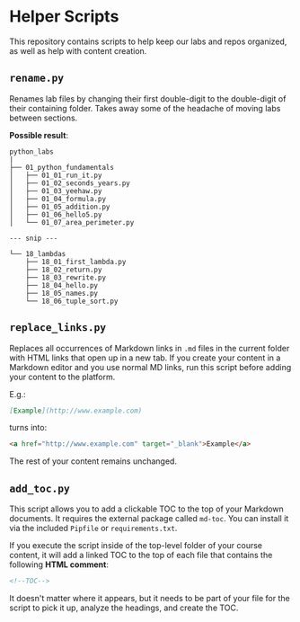 # Helper Scripts

This repository contains scripts to help keep our labs and repos organized, as well as help with content creation.

## `rename.py`

Renames lab files by changing their first double-digit to the double-digit of their containing folder. Takes away some of the headache of moving labs between sections.

**Possible result**:

```text
python_labs
|
├── 01_python_fundamentals
│   ├── 01_01_run_it.py
│   ├── 01_02_seconds_years.py
│   ├── 01_03_yeehaw.py
│   ├── 01_04_formula.py
│   ├── 01_05_addition.py
│   ├── 01_06_hello5.py
│   └── 01_07_area_perimeter.py

--- snip ---

└── 18_lambdas
    ├── 18_01_first_lambda.py
    ├── 18_02_return.py
    ├── 18_03_rewrite.py
    ├── 18_04_hello.py
    ├── 18_05_names.py
    └── 18_06_tuple_sort.py
```

## `replace_links.py`

Replaces all occurrences of Markdown links in `.md` files in the current folder with HTML links that open up in a new tab. If you create your content in a Markdown editor and you use normal MD links, run this script before adding your content to the platform.

E.g.:

```md
[Example](http://www.example.com)
```

turns into:

```html
<a href="http://www.example.com" target="_blank">Example</a>
```

The rest of your content remains unchanged.

## `add_toc.py`

This script allows you to add a clickable TOC to the top of your Markdown documents. It requires the external package called `md-toc`. You can install it via the included `Pipfile` or `requirements.txt`.

If you execute the script inside of the top-level folder of your course content, it will add a linked TOC to the top of each file that contains the following **HTML comment**:

```html
<!--TOC-->
```

It doesn't matter where it appears, but it needs to be part of your file for the script to pick it up, analyze the headings, and create the TOC.
